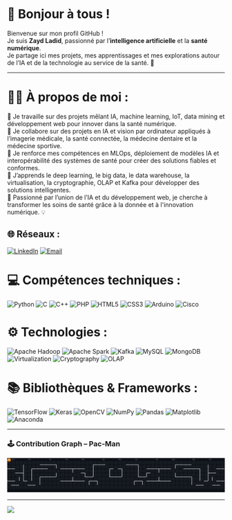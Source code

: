 # 👋 Bonjour à tous !

Bienvenue sur mon profil GitHub !  
Je suis **Zayd Ladid**, passionné par l’**intelligence artificielle** et la **santé numérique**.  
Je partage ici mes projets, mes apprentissages et mes explorations autour de l’IA et de la technologie au service de la santé. 🚀  

---

# 👩‍💻  À propos de moi :
🔭 Je travaille sur des projets mêlant IA, machine learning, IoT, data mining et développement web pour innover dans la santé numérique.  
👯 Je collabore sur des projets en IA et vision par ordinateur appliqués à l’imagerie médicale, la santé connectée, la médecine dentaire et la médecine sportive.  
🤝 Je renforce mes compétences en MLOps, déploiement de modèles IA et interopérabilité des systèmes de santé pour créer des solutions fiables et conformes.  
🌱 J’apprends le deep learning, le big data, le data warehouse, la virtualisation, la cryptographie, OLAP et Kafka pour développer des solutions intelligentes.  
💬 Passionné par l’union de l’IA et du développement web, je cherche à transformer les soins de santé grâce à la donnée et à l'innovation numérique. 💡  

## 🌐 Réseaux :
[![LinkedIn](https://img.shields.io/badge/LinkedIn-%230077B5.svg?logo=linkedin&logoColor=white)](https://linkedin.com/in/zayd-ladid)
[![Email](https://img.shields.io/badge/Email-D14836?logo=gmail&logoColor=white)](mailto:z.zaydladid@gmail.com)

# 💻 Compétences techniques :
![Python](https://img.shields.io/badge/Python-3670A0?style=for-the-badge&logo=python&logoColor=ffdd54)
![C](https://img.shields.io/badge/C-%2300599C.svg?style=for-the-badge&logo=c&logoColor=white)
![C++](https://img.shields.io/badge/C++-%2300599C.svg?style=for-the-badge&logo=c%2B%2B&logoColor=white)
![PHP](https://img.shields.io/badge/PHP-%23777BB4.svg?style=for-the-badge&logo=php&logoColor=white)
![HTML5](https://img.shields.io/badge/HTML5-E34F26?style=for-the-badge&logo=html5&logoColor=white)
![CSS3](https://img.shields.io/badge/CSS3-%231572B6.svg?style=for-the-badge&logo=css3&logoColor=white)
![Arduino](https://img.shields.io/badge/Arduino-00979D?style=for-the-badge&logo=arduino&logoColor=white)
![Cisco](https://img.shields.io/badge/Cisco-%23049fd9.svg?style=for-the-badge&logo=cisco&logoColor=black)



# ⚙️ Technologies :
![Apache Hadoop](https://img.shields.io/badge/Hadoop-66CCFF?style=for-the-badge&logo=apachehadoop&logoColor=black)
![Apache Spark](https://img.shields.io/badge/Spark-E25A1C?style=for-the-badge&logo=apachespark&logoColor=white)
![Kafka](https://img.shields.io/badge/Kafka-231F20?style=for-the-badge&logo=apachekafka&logoColor=white)
![MySQL](https://img.shields.io/badge/MySQL-4479A1.svg?style=for-the-badge&logo=mysql&logoColor=white)
![MongoDB](https://img.shields.io/badge/MongoDB-4EA94B?style=for-the-badge&logo=mongodb&logoColor=white)
![Virtualization](https://img.shields.io/badge/Virtualization-0078D7?style=for-the-badge&logo=vmware&logoColor=white)
![Cryptography](https://img.shields.io/badge/Cryptography-2E7D32?style=for-the-badge&logo=letsencrypt&logoColor=white)
![OLAP](https://img.shields.io/badge/OLAP-9C27B0?style=for-the-badge)




# 📚 Bibliothèques & Frameworks :
![TensorFlow](https://img.shields.io/badge/TensorFlow-FF6F00?style=for-the-badge&logo=tensorflow&logoColor=white)
![Keras](https://img.shields.io/badge/Keras-D00000?style=for-the-badge&logo=keras&logoColor=white)
![OpenCV](https://img.shields.io/badge/OpenCV-5C3EE8?style=for-the-badge&logo=opencv&logoColor=white)
![NumPy](https://img.shields.io/badge/NumPy-013243?style=for-the-badge&logo=numpy&logoColor=white)
![Pandas](https://img.shields.io/badge/Pandas-150458?style=for-the-badge&logo=pandas&logoColor=white)
![Matplotlib](https://img.shields.io/badge/Matplotlib-ffffff?style=for-the-badge&logo=plotly&logoColor=black)
![Anaconda](https://img.shields.io/badge/Anaconda-44A833?style=for-the-badge&logo=anaconda&logoColor=white)












---


### 🕹️ Contribution Graph – Pac-Man
<picture>
  <source media="(prefers-color-scheme: dark)" srcset="https://raw.githubusercontent.com/zaydld/zaydld/output/pacman-contribution-graph-dark.svg">
  <source media="(prefers-color-scheme: light)" srcset="https://raw.githubusercontent.com/zaydld/zaydld/output/pacman-contribution-graph.svg">
  <img alt="Pac-Man contribution graph" src="https://raw.githubusercontent.com/zaydld/zaydld/output/pacman-contribution-graph-dark.svg">
</picture>




---


[![](https://visitcount.itsvg.in/api?id=zaydld&icon=0&color=0)](https://visitcount.itsvg.in)

